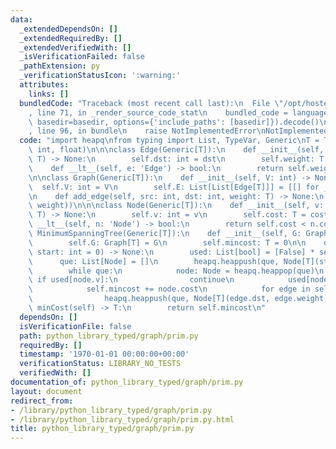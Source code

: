 ```yaml
---
data:
  _extendedDependsOn: []
  _extendedRequiredBy: []
  _extendedVerifiedWith: []
  _isVerificationFailed: false
  _pathExtension: py
  _verificationStatusIcon: ':warning:'
  attributes:
    links: []
  bundledCode: "Traceback (most recent call last):\n  File \"/opt/hostedtoolcache/Python/3.9.1/x64/lib/python3.9/site-packages/onlinejudge_verify/documentation/build.py\"\
    , line 71, in _render_source_code_stat\n    bundled_code = language.bundle(stat.path,\
    \ basedir=basedir, options={'include_paths': [basedir]}).decode()\n  File \"/opt/hostedtoolcache/Python/3.9.1/x64/lib/python3.9/site-packages/onlinejudge_verify/languages/python.py\"\
    , line 96, in bundle\n    raise NotImplementedError\nNotImplementedError\n"
  code: "import heapq\nfrom typing import List, TypeVar, Generic\nT = TypeVar('T',\
    \ int, float)\n\n\nclass Edge(Generic[T]):\n    def __init__(self, dst: int, weight:\
    \ T) -> None:\n        self.dst: int = dst\n        self.weight: T = weight\n\n\
    \    def __lt__(self, e: 'Edge') -> bool:\n        return self.weight > e.weight\n\
    \n\nclass Graph(Generic[T]):\n    def __init__(self, V: int) -> None:\n      \
    \  self.V: int = V\n        self.E: List[List[Edge[T]]] = [[] for _ in range(V)]\n\
    \n    def add_edge(self, src: int, dst: int, weight: T) -> None:\n        self.E[src].append(Edge(dst,\
    \ weight))\n\n\nclass Node(Generic[T]):\n    def __init__(self, v: int, cost:\
    \ T) -> None:\n        self.v: int = v\n        self.cost: T = cost\n\n    def\
    \ __lt__(self, n: 'Node') -> bool:\n        return self.cost < n.cost\n\n\nclass\
    \ MinimumSpanningTree(Generic[T]):\n    def __init__(self, G: Graph[T]) -> None:\n\
    \        self.G: Graph[T] = G\n        self.mincost: T = 0\n\n    def run(self,\
    \ start: int = 0) -> None:\n        used: List[bool] = [False] * self.G.V\n  \
    \      que: List[Node] = []\n        heapq.heappush(que, Node[T](start, 0))\n\
    \        while que:\n            node: Node = heapq.heappop(que)\n           \
    \ if used[node.v]:\n                continue\n            used[node.v] = True\n\
    \            self.mincost += node.cost\n            for edge in self.G.E[node.v]:\n\
    \                heapq.heappush(que, Node[T](edge.dst, edge.weight))\n\n    def\
    \ minCost(self) -> T:\n        return self.mincost\n"
  dependsOn: []
  isVerificationFile: false
  path: python_library_typed/graph/prim.py
  requiredBy: []
  timestamp: '1970-01-01 00:00:00+00:00'
  verificationStatus: LIBRARY_NO_TESTS
  verifiedWith: []
documentation_of: python_library_typed/graph/prim.py
layout: document
redirect_from:
- /library/python_library_typed/graph/prim.py
- /library/python_library_typed/graph/prim.py.html
title: python_library_typed/graph/prim.py
---
```

